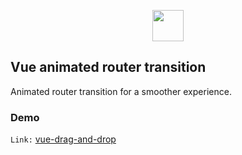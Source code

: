 <p align="center">
    <img src="https://github.com/SusmoySenGupta/readme-contents/blob/main/all-logo/vuejs-logo.png" width="50" hspace="10">
</p>

## Vue animated router transition
Animated router transition for a smoother experience.

### Demo
`Link:` <a href="http://susmoycse.com/vue3/vue-animated-router-transition/" target="_blank">vue-drag-and-drop</a>  
